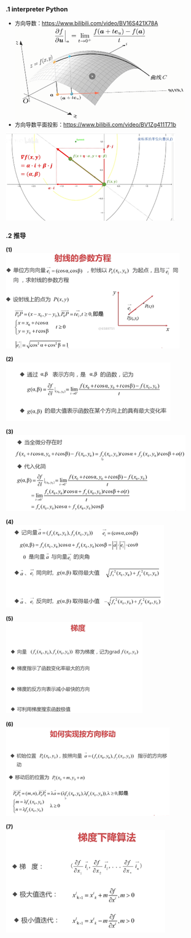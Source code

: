 ### .1 interpreter Python
+ 方向导数：https://www.bilibili.com/video/BV16S421X78A<br>
  <img src="images/gradient01.png">
+ 方向导数平面投影：https://www.bilibili.com/video/BV1Zg411T71b<br>
<img src="images/gradient02.png"> 
  
### .2 推导
**(1)**<br>
<img src="images/gradient03.png"> <br><br>
**(2)**<br>
<img src="images/gradient04.png"> <br><br>
**(3)**<br>
<img src="images/gradient05.png"> <br><br>
**(4)**<br>
<img src="images/gradient06.png"> <br><br>
**(5)**<br>
<img src="images/gradient07.png"> <br><br>
**(6)**<br>
<img src="images/gradient08.png"> <br><br>
**(7)**<br>
<img src="images/gradient09.png"> <br><br>

